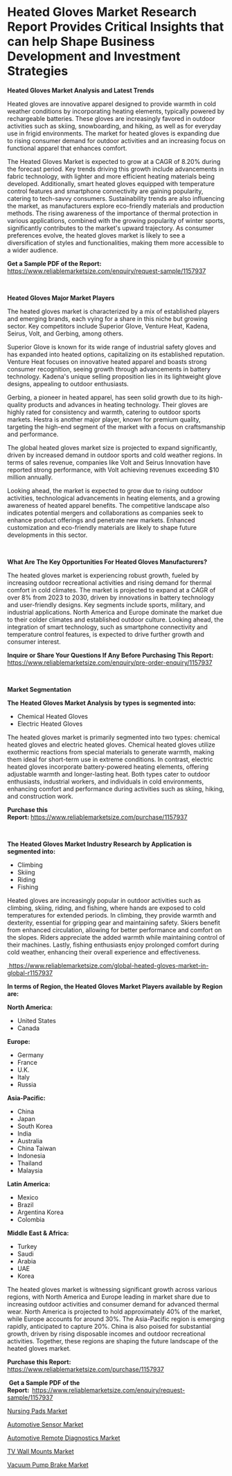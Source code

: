 <p><h1>Heated Gloves Market Research Report Provides Critical Insights that can help Shape Business Development and Investment Strategies</h1></p><p><strong>Heated Gloves Market Analysis and Latest Trends</strong></p>
<p><p>Heated gloves are innovative apparel designed to provide warmth in cold weather conditions by incorporating heating elements, typically powered by rechargeable batteries. These gloves are increasingly favored in outdoor activities such as skiing, snowboarding, and hiking, as well as for everyday use in frigid environments. The market for heated gloves is expanding due to rising consumer demand for outdoor activities and an increasing focus on functional apparel that enhances comfort.</p><p>The Heated Gloves Market is expected to grow at a CAGR of 8.20% during the forecast period. Key trends driving this growth include advancements in fabric technology, with lighter and more efficient heating materials being developed. Additionally, smart heated gloves equipped with temperature control features and smartphone connectivity are gaining popularity, catering to tech-savvy consumers. Sustainability trends are also influencing the market, as manufacturers explore eco-friendly materials and production methods. The rising awareness of the importance of thermal protection in various applications, combined with the growing popularity of winter sports, significantly contributes to the market's upward trajectory. As consumer preferences evolve, the heated gloves market is likely to see a diversification of styles and functionalities, making them more accessible to a wider audience.</p></p>
<p><strong>Get a Sample PDF of the Report:&nbsp;</strong> <a href="https://www.reliablemarketsize.com/enquiry/request-sample/1157937?utm_campaign=1897&utm_medium=2&utm_source=Github&utm_content=ia&utm_term=05022025&utm_id=heated-gloves">https://www.reliablemarketsize.com/enquiry/request-sample/1157937</a></p>
<p>&nbsp;</p>
<p><strong>Heated Gloves Major Market Players</strong></p>
<p><p>The heated gloves market is characterized by a mix of established players and emerging brands, each vying for a share in this niche but growing sector. Key competitors include Superior Glove, Venture Heat, Kadena, Seirus, Volt, and Gerbing, among others. </p><p>Superior Glove is known for its wide range of industrial safety gloves and has expanded into heated options, capitalizing on its established reputation. Venture Heat focuses on innovative heated apparel and boasts strong consumer recognition, seeing growth through advancements in battery technology. Kadena's unique selling proposition lies in its lightweight glove designs, appealing to outdoor enthusiasts.</p><p>Gerbing, a pioneer in heated apparel, has seen solid growth due to its high-quality products and advances in heating technology. Their gloves are highly rated for consistency and warmth, catering to outdoor sports markets. Hestra is another major player, known for premium quality, targeting the high-end segment of the market with a focus on craftsmanship and performance.</p><p>The global heated gloves market size is projected to expand significantly, driven by increased demand in outdoor sports and cold weather regions. In terms of sales revenue, companies like Volt and Seirus Innovation have reported strong performance, with Volt achieving revenues exceeding $10 million annually. </p><p>Looking ahead, the market is expected to grow due to rising outdoor activities, technological advancements in heating elements, and a growing awareness of heated apparel benefits. The competitive landscape also indicates potential mergers and collaborations as companies seek to enhance product offerings and penetrate new markets. Enhanced customization and eco-friendly materials are likely to shape future developments in this sector.</p></p>
<p>&nbsp;</p>
<p><strong>What Are The Key Opportunities For Heated Gloves Manufacturers?</strong></p>
<p><p>The heated gloves market is experiencing robust growth, fueled by increasing outdoor recreational activities and rising demand for thermal comfort in cold climates. The market is projected to expand at a CAGR of over 8% from 2023 to 2030, driven by innovations in battery technology and user-friendly designs. Key segments include sports, military, and industrial applications. North America and Europe dominate the market due to their colder climates and established outdoor culture. Looking ahead, the integration of smart technology, such as smartphone connectivity and temperature control features, is expected to drive further growth and consumer interest.</p></p>
<p><strong>Inquire or Share Your Questions If Any Before Purchasing This Report:</strong> <a href="https://www.reliablemarketsize.com/enquiry/pre-order-enquiry/1157937?utm_campaign=1897&utm_medium=2&utm_source=Github&utm_content=ia&utm_term=05022025&utm_id=heated-gloves">https://www.reliablemarketsize.com/enquiry/pre-order-enquiry/1157937</a></p>
<p>&nbsp;</p>
<p><strong>Market Segmentation</strong></p>
<p><strong>The Heated Gloves Market Analysis by types is segmented into:</strong></p>
<p><ul><li>Chemical Heated Gloves</li><li>Electric Heated Gloves</li></ul></p>
<p><p>The heated gloves market is primarily segmented into two types: chemical heated gloves and electric heated gloves. Chemical heated gloves utilize exothermic reactions from special materials to generate warmth, making them ideal for short-term use in extreme conditions. In contrast, electric heated gloves incorporate battery-powered heating elements, offering adjustable warmth and longer-lasting heat. Both types cater to outdoor enthusiasts, industrial workers, and individuals in cold environments, enhancing comfort and performance during activities such as skiing, hiking, and construction work.</p></p>
<p><strong>Purchase this Report:&nbsp;</strong><a href="https://www.reliablemarketsize.com/purchase/1157937?utm_campaign=1897&utm_medium=2&utm_source=Github&utm_content=ia&utm_term=05022025&utm_id=heated-gloves">https://www.reliablemarketsize.com/purchase/1157937</a></p>
<p>&nbsp;</p>
<p><strong>The Heated Gloves Market Industry Research by Application is segmented into:</strong></p>
<p><ul><li>Climbing</li><li>Skiing</li><li>Riding</li><li>Fishing</li></ul></p>
<p><p>Heated gloves are increasingly popular in outdoor activities such as climbing, skiing, riding, and fishing, where hands are exposed to cold temperatures for extended periods. In climbing, they provide warmth and dexterity, essential for gripping gear and maintaining safety. Skiers benefit from enhanced circulation, allowing for better performance and comfort on the slopes. Riders appreciate the added warmth while maintaining control of their machines. Lastly, fishing enthusiasts enjoy prolonged comfort during cold weather, enhancing their overall experience and effectiveness.</p></p>
<p><a href="https://www.reliablemarketsize.com/global-heated-gloves-market-in-global-r1157937?utm_campaign=1897&utm_medium=2&utm_source=Github&utm_content=ia&utm_term=05022025&utm_id=heated-gloves">&nbsp;https://www.reliablemarketsize.com/global-heated-gloves-market-in-global-r1157937</a></p>
<p><strong>In terms of Region, the Heated Gloves Market Players available by Region are:</strong></p>
<p>
    <p> <strong> North America: </strong>
        <ul>
            <li>United States</li>
            <li>Canada</li>
        </ul>
        </p> 
    <p> <strong> Europe: </strong>
        <ul>
            <li>Germany</li>
            <li>France</li>
            <li>U.K.</li>
            <li>Italy</li>
            <li>Russia</li>
        </ul>
        </p> 
    <p> <strong> Asia-Pacific: </strong>
        <ul>
            <li>China</li>
            <li>Japan</li>
            <li>South Korea</li>
            <li>India</li>
            <li>Australia</li>
            <li>China Taiwan</li>
            <li>Indonesia</li>
            <li>Thailand</li>
            <li>Malaysia</li>
        </ul>
        </p> 
    <p> <strong> Latin America: </strong>
        <ul>
            <li>Mexico</li>
            <li>Brazil</li>
            <li>Argentina Korea</li>
            <li>Colombia</li>
        </ul>
        </p> 
    <p> <strong> Middle East & Africa: </strong>
        <ul>
            <li>Turkey</li>
            <li>Saudi</li>
            <li>Arabia</li>
            <li>UAE</li>
            <li>Korea</li>
        </ul>
    </p>
    </p>
<p><p>The heated gloves market is witnessing significant growth across various regions, with North America and Europe leading in market share due to increasing outdoor activities and consumer demand for advanced thermal wear. North America is projected to hold approximately 40% of the market, while Europe accounts for around 30%. The Asia-Pacific region is emerging rapidly, anticipated to capture 20%. China is also poised for substantial growth, driven by rising disposable incomes and outdoor recreational activities. Together, these regions are shaping the future landscape of the heated gloves market.</p></p>
<p><strong>Purchase this Report: </strong><a href="https://www.reliablemarketsize.com/purchase/1157937?utm_campaign=1897&utm_medium=2&utm_source=Github&utm_content=ia&utm_term=05022025&utm_id=heated-gloves">https://www.reliablemarketsize.com/purchase/1157937</a></p>
<p>&nbsp;<strong>Get a Sample PDF of the Report:&nbsp;&nbsp;</strong><a href="https://www.reliablemarketsize.com/enquiry/request-sample/1157937?utm_campaign=1897&utm_medium=2&utm_source=Github&utm_content=ia&utm_term=05022025&utm_id=heated-gloves">https://www.reliablemarketsize.com/enquiry/request-sample/1157937</a></p>
<p><strong></strong></p>
<p><p><a href="https://github.com/carylgrinko/Market-Research-Report-List-1/blob/main/nursing-pads-market.md?utm_campaign=1897&utm_medium=2&utm_source=Github&utm_content=ia&utm_term=05022025&utm_id=heated-gloves">Nursing Pads Market</a></p><p><a href="https://www.linkedin.com/pulse/understanding-automotive-sensor-market-competitor-analysis-pwycf?utm_campaign=1897&utm_medium=2&utm_source=Github&utm_content=ia&utm_term=05022025&utm_id=heated-gloves">Automotive Sensor Market</a></p><p><a href="https://www.linkedin.com/pulse/global-growth-automotive-remote-diagnostics-market-projected-mh3sf?utm_campaign=1897&utm_medium=2&utm_source=Github&utm_content=ia&utm_term=05022025&utm_id=heated-gloves">Automotive Remote Diagnostics Market</a></p><p><a href="https://github.com/leyesamilej/Market-Research-Report-List-1/blob/main/tv-wall-mounts-market.md?utm_campaign=1897&utm_medium=2&utm_source=Github&utm_content=ia&utm_term=05022025&utm_id=heated-gloves">TV Wall Mounts Market</a></p><p><a href="https://www.linkedin.com/pulse/vacuum-pump-brake-market-growth-study-examines-trajectory-prdzc?utm_campaign=1897&utm_medium=2&utm_source=Github&utm_content=ia&utm_term=05022025&utm_id=heated-gloves">Vacuum Pump Brake Market</a></p></p>